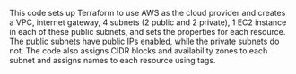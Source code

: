 This code sets up Terraform to use AWS as the cloud provider and creates a VPC, internet gateway, 4 subnets (2 public and 2 private), 1 EC2 instance in each of these public subnets, and sets the properties for each resource. The public subnets have public IPs enabled, while the private subnets do not. The code also assigns CIDR blocks and availability zones to each subnet and assigns names to each resource using tags.
